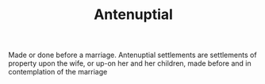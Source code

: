 ---
title: Antenuptial
letter: A
permalink: "/definitions/bld-antenuptial.html"
body: Made or done before a marriage. Antenuptial settlements are settlements of property
  upon the wife, or up-on her and her children, made before and in contemplation of
  the marriage
published_at: '2018-07-07'
source: Black's Law Dictionary 2nd Ed (1910)
layout: post
---